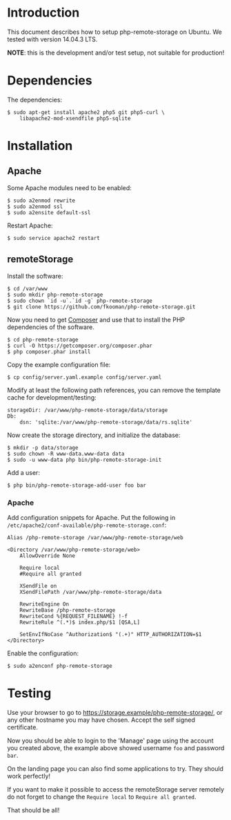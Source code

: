 # Introduction
This document describes how to setup php-remote-storage on Ubuntu. We tested 
with version 14.04.3 LTS.

**NOTE**: this is the development and/or test setup, not suitable for 
production!

# Dependencies
The dependencies:

    $ sudo apt-get install apache2 php5 git php5-curl \
        libapache2-mod-xsendfile php5-sqlite

# Installation

## Apache 
Some Apache modules need to be enabled:

    $ sudo a2enmod rewrite
    $ sudo a2enmod ssl
    $ sudo a2ensite default-ssl

Restart Apache:

    $ sudo service apache2 restart

## remoteStorage
Install the software:

    $ cd /var/www
    $ sudo mkdir php-remote-storage
    $ sudo chown `id -u`.`id -g` php-remote-storage
    $ git clone https://github.com/fkooman/php-remote-storage.git

Now you need to get [Composer](https://getcomposer.org) and use that to 
install the PHP dependencies of the software.

    $ cd php-remote-storage
    $ curl -O https://getcomposer.org/composer.phar
    $ php composer.phar install

Copy the example configuration file:

    $ cp config/server.yaml.example config/server.yaml

Modify at least the following path references, you can remove the template
cache for development/testing:

    storageDir: /var/www/php-remote-storage/data/storage
    Db:
        dsn: 'sqlite:/var/www/php-remote-storage/data/rs.sqlite'

Now create the storage directory, and initialize the database:

    $ mkdir -p data/storage
    $ sudo chown -R www-data.www-data data
    $ sudo -u www-data php bin/php-remote-storage-init

Add a user:

    $ php bin/php-remote-storage-add-user foo bar

### Apache
Add configuration snippets for Apache. Put the following in 
`/etc/apache2/conf-available/php-remote-storage.conf`:

    Alias /php-remote-storage /var/www/php-remote-storage/web

    <Directory /var/www/php-remote-storage/web>
        AllowOverride None

        Require local
        #Require all granted

        XSendFile on
        XSendFilePath /var/www/php-remote-storage/data

        RewriteEngine On
        RewriteBase /php-remote-storage
        RewriteCond %{REQUEST_FILENAME} !-f
        RewriteRule ^(.*)$ index.php/$1 [QSA,L]

        SetEnvIfNoCase ^Authorization$ "(.+)" HTTP_AUTHORIZATION=$1
    </Directory>

Enable the configuration:

    $ sudo a2enconf php-remote-storage

# Testing
Use your browser to go to https://storage.example/php-remote-storage/, or any 
other hostname you may have chosen. Accept the self signed certificate.

Now you should be able to login to the 'Manage' page using the account you 
created above, the example above showed username `foo` and password `bar`.

On the landing page you can also find some applications to try. They should 
work perfectly!

If you want to make it possible to access the remoteStorage server remotely do 
not forget to change the `Require local` to `Require all granted`.

That should be all!

